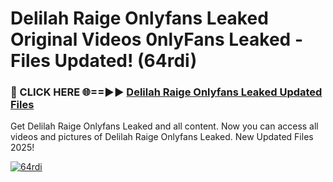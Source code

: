 # Delilah Raige Onlyfans Leaked Original Videos 0nlyFans Leaked - Files Updated! (64rdi)

<h3>🔴 CLICK HERE 🌐==►► <a href="https://tinyurl.com/2wckxsce" rel="nofollow">Delilah Raige Onlyfans Leaked Updated Files</a></h3>

Get Delilah Raige Onlyfans Leaked and all content. Now you can access all videos and pictures of Delilah Raige Onlyfans Leaked. New Updated Files 2025!

[![64rdi](https://i.imgur.com/AFduVYN.gif)](https://tinyurl.com/2wckxsce)
